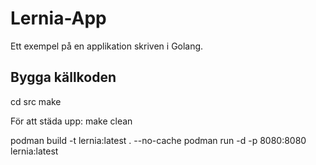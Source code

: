 # Lernia-App

Ett exempel på en applikation skriven i Golang.


## Bygga källkoden

cd src
make

För att städa upp: make clean



podman build -t lernia:latest . --no-cache
podman run -d -p 8080:8080 lernia:latest

